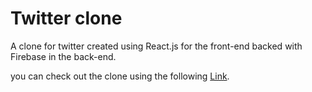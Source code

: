 # Twitter clone
A clone for twitter created using React.js for the front-end backed with Firebase in the back-end. 

you can check out the clone using the following [Link](https://twitter-clone-ef8e6.web.app).
